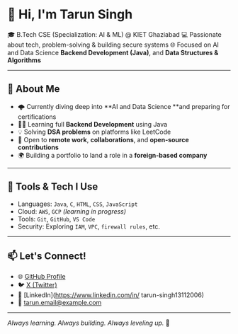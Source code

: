 # 👋 Hi, I'm Tarun Singh

🎓 B.Tech CSE (Specialization: AI & ML) @ KIET Ghaziabad
💻 Passionate about tech, problem-solving & building secure systems
🌐 Focused on AI and Data Science **Backend Development (Java)**, and **Data Structures & Algorithms**

---

## 🚀 About Me

* 🌩️ Currently diving deep into \*\*AI and Data Science \*\*and preparing for certifications
* 👨‍💻 Learning full **Backend Development** using Java
* 💡 Solving **DSA problems** on platforms like LeetCode
* 🤝 Open to **remote work**, **collaborations**, and **open-source contributions**
* 🌍 Building a portfolio to land a role in a **foreign-based company**

---

## 🔧 Tools & Tech I Use

* Languages: `Java`, `C`, `HTML`, `CSS`, `JavaScript`
* Cloud: `AWS`, `GCP` *(learning in progress)*
* Tools: `Git`, `GitHub`, `VS Code`
* Security: Exploring `IAM`, `VPC`, `firewall rules`, etc.

---

## 📫 Let's Connect!

* 🌐 [GitHub Profile](https://github.com/TarunSingh13)
* 🐦 [X (Twitter)](https://x.com/TarunSingh198)
* 💼 [LinkedIn](https://www.linkedin.com/in/ tarun-singh13112006)
* 📩 [tarun.email@example.com](mailto:tarunsingh735466@gmail.com)

---

*Always learning. Always building. Always leveling up.* 🚀
